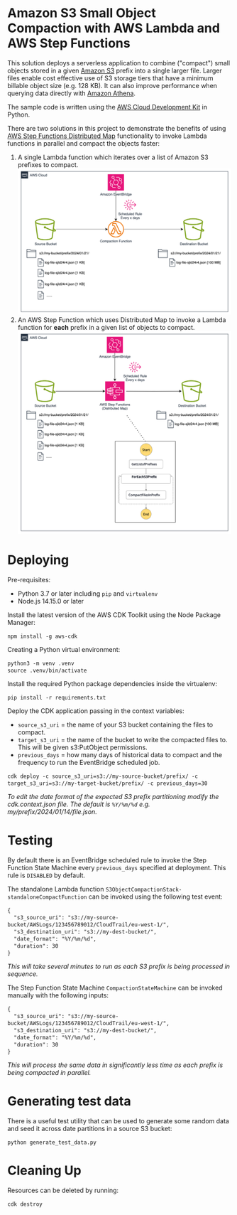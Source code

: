# Amazon S3 Small Object Compaction with AWS Lambda and AWS Step Functions

This solution deploys a serverless application to combine ("compact") small objects stored in a given [Amazon S3](https://aws.amazon.com/s3/) prefix into a single larger file. Larger files enable cost effective use of S3 storage tiers that have a minimum billable object size (e.g. 128 KB). It can also improve performance when querying data directly with [Amazon Athena](https://aws.amazon.com/athena/).

The sample code is written using the [AWS Cloud Development Kit](https://aws.amazon.com/cdk/) in Python. 

There are two solutions in this project to demonstrate the benefits of using [AWS Step Functions Distributed Map](https://docs.aws.amazon.com/step-functions/latest/dg/use-dist-map-orchestrate-large-scale-parallel-workloads.html) functionality to invoke Lambda functions in parallel and compact the objects faster:

1. A single Lambda function which iterates over a list of Amazon S3 prefixes to compact.
  ![Architecture Diagram - Single Lambda](diagrams/architecture-lambda.png)
2. An AWS Step Function which uses Distributed Map to invoke a Lambda function for **each** prefix in a given list of objects to compact.
  ![Architecture Diagram - Step Functions](diagrams/architecture-stepfunctions.png)



# Deploying

Pre-requisites:
- Python 3.7 or later including `pip` and `virtualenv`
- Node.js 14.15.0 or later

Install the latest version of the AWS CDK Toolkit using the Node Package Manager:
```
npm install -g aws-cdk
```

Creating a Python virtual environment:
```
python3 -m venv .venv
source .venv/bin/activate
```

Install the required Python package dependencies inside the virtualenv:
```
pip install -r requirements.txt
```

Deploy the CDK application passing in the context variables:
- `source_s3_uri` = the name of your S3 bucket containing the files to compact.
- `target_s3_uri` = the name of the bucket to write the compacted files to. This will be given s3:PutObject permissions.
- `previous_days` = how many days of historical data to compact and the frequency to run the EventBridge scheduled job.
```
cdk deploy -c source_s3_uri=s3://my-source-bucket/prefix/ -c target_s3_uri=s3://my-target-bucket/prefix/ -c previous_days=30
```

*To edit the date format of the expected S3 prefix partitioning modify the cdk.context.json file. The default is `%Y/%m/%d` e.g. my/prefix/2024/01/14/file.json.*

# Testing

By default there is an EventBridge scheduled rule to invoke the Step Function State Machine every `previous_days` specified at deployment. This rule is `DISABLED` by default.

The standalone Lambda function `S3ObjectCompactionStack-standaloneCompactFunction` can be invoked using the following test event:
```
{
  "s3_source_uri": "s3://my-source-bucket/AWSLogs/123456789012/CloudTrail/eu-west-1/",
  "s3_destination_uri": "s3://my-dest-bucket/",
  "date_format": "%Y/%m/%d",
  "duration": 30
}
```

*This will take several minutes to run as each S3 prefix is being processed in sequence.*

The Step Function State Machine `CompactionStateMachine` can be invoked manually with the following inputs:
```
{
  "s3_source_uri": "s3://my-source-bucket/AWSLogs/123456789012/CloudTrail/eu-west-1/",
  "s3_destination_uri": "s3://my-dest-bucket/",
  "date_format": "%Y/%m/%d",
  "duration": 30
}
```

*This will process the same data in significantly less time as each prefix is being compacted in parallel.*


# Generating test data
There is a useful test utility that can be used to generate some random data and seed it across date partitions in a source S3 bucket:

```
python generate_test_data.py
```

# Cleaning Up

Resources can be deleted by running:
```
cdk destroy
```